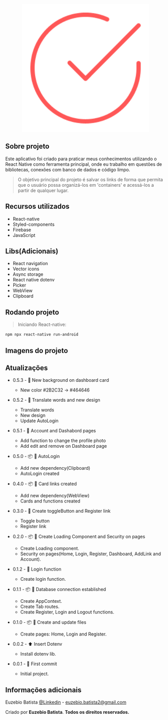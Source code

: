 <p align="center"><img src="./src/images/Logo.png" width="400" alt="Logo do aplicativo"></p>

## Sobre projeto

Este aplicativo foi criado para praticar meus conhecimentos utilizando o React Native como ferramenta principal, onde eu trabalho em questões de bibliotecas, conexões com banco de dados e código limpo.

> O objetivo principal do projeto é salvar os links de forma que permita que o usuário possa organizá-los em 'containers' e acessá-los a partir de qualquer lugar.


## Recursos utilizados

- React-native
- Styled-components
- Firebase
- JavaScript

## Libs(Adicionais)

- React navigation
- Vector icons
- Async storage
- React native dotenv
- Picker
- WebView
- Clipboard

## Rodando projeto

> Iniciando React-native:

```sh
npm npx react-native run-android
```

## Imagens do projeto


## Atualizações

* 0.5.3 - 📝 New background on dashboard card
    * New color #2B2C32 -> #464646

* 0.5.2 - 📝 Translate words and new design
    * Translate words
    * New design
    * Update AutoLogin

* 0.5.1 - 📝 Account and Dashabord pages
    * Add function to change the profile photo
    * Add edit and remove on Dashboard page
    
* 0.5.0 - 📦️ 📝 AutoLogin
    * Add new dependency(Clipboard)
    * AutoLogin created

* 0.4.0 - 📦️ 📝 Card links created
    * Add new dependency(WebView)
    * Cards and functions created

* 0.3.0 - 📝 Create toggleButton and Register link
    * Toggle button
    * Register link

* 0.2.0 - 📦️ 📝 Create Loading Component and Security on pages
    * Create Loading component.
    * Security on pages(Home, Login, Register, Dashboard, AddLink and Account).

* 0.1.2 - 📝 Login function
    * Create login function.

* 0.1.1 - 📦️ 📝 Database connection established
    * Create AppContext.
    * Create Tab routes.
    * Create Register, Login and Logout functions.

* 0.1.0 - 📦️ 💄 Create and update files
    * Create pages: Home, Login and Register.

* 0.0.2 - ⬆️ Insert Dotenv
    * Install dotenv lib.

* 0.0.1 - 🎉 First commit
    * Initial project.

## Informações adicionais

Euzebio Batista [@Linkedin](https://www.linkedin.com/in/euzebio-batista) - euzebio.batista2@gmail.com

Criado por **Euzebio Batista**.
**Todos os direitos reservados.**